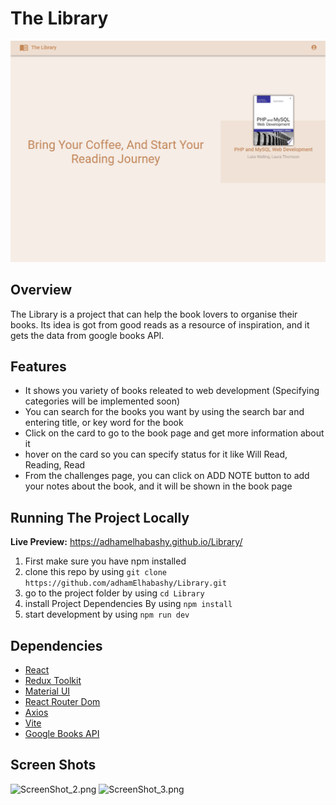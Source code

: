 # The Library

![ScreenShot_1.png](generalAssets/ScreenShot_1.png)

## Overview

The Library is a project that can help the book lovers to organise their books. Its idea is got from good reads as a resource of inspiration, and it gets the data from google books API.

## Features

- It shows you variety of books releated to web development (Specifying categories will be implemented soon)
- You can search for the books you want by using the search bar and entering title, or key word for the book
- Click on the card to go to the book page and get more information about it
- hover on the card so you can specify status for it like Will Read, Reading, Read
- From the challenges page, you can click on ADD NOTE button to add your notes about the book, and it will be shown in the book page

## Running The Project Locally

**Live Preview:** https://adhamelhabashy.github.io/Library/

1. First make sure you have npm installed
2. clone this repo by using
   `git clone https://github.com/adhamElhabashy/Library.git`
3. go to the project folder by using
   `cd Library`
4. install Project Dependencies By using
   `npm install`
5. start development by using
   `npm run dev`

## Dependencies

- [React](https://react.dev/)
- [Redux Toolkit](https://redux-toolkit.js.org/)
- [Material UI](https://mui.com/material-ui/)
- [React Router Dom](https://www.npmjs.com/package/react-router-dom)
- [Axios](https://axios-http.com/)
- [Vite](https://vitejs.dev/)
- [Google Books API](https://developers.google.com/books/)

## Screen Shots

![ScreenShot_2.png](generalAssets/ScreenShot_2.png)
![ScreenShot_3.png](generalAssets/ScreenShot_3.png)
